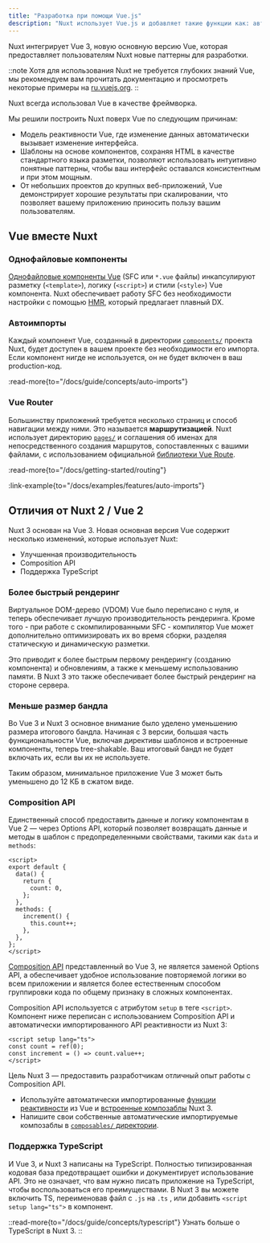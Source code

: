 ```yaml
---
title: "Разработка при помощи Vue.js"
description: "Nuxt использует Vue.js и добавляет такие функции как: автоматический импорт компонентов, файловую маршрутизацию и composables для более удобного использования SSR."
---
```


Nuxt интегрирует Vue 3, новую основную версию Vue, которая предоставляет пользователям Nuxt новые паттерны для разработки.

::note
Хотя для использования Nuxt не требуется глубоких знаний Vue, мы рекомендуем вам прочитать документацию и просмотреть некоторые примеры на [ru.vuejs.org](https://ru.vuejs.org).
::

Nuxt всегда использовал Vue в качестве фреймворка.

Мы решили построить Nuxt поверх Vue по следующим причинам:

- Модель реактивности Vue, где изменение данных автоматически вызывает изменение интерфейса.
- Шаблоны на основе компонентов, сохраняя HTML в качестве стандартного языка разметки, позволяют использовать интуитивно понятные паттерны, чтобы ваш интерфейс оставался консистентным и при этом мощным.
- От небольших проектов до крупных веб-приложений, Vue демонстрирует хорошие результаты при скалировании, что позволяет вашему приложению приносить пользу вашим пользователям.

## Vue вместе Nuxt

### Однофайловые компоненты

[Однофайловые компоненты Vue](https://ru.vuejs.org/guide/scaling-up/sfc.html) (SFC или `*.vue` файлы) инкапсулируют разметку (`<template>`), логику (`<script>`) и стили (`<style>`) Vue компонента. Nuxt обеспечивает работу SFC без необходимости настройки с помощью [HMR](https://vitejs.dev/guide/features.html#hot-module-replacement), который предлагает плавный DX.

### Автоимпорты

Каждый компонент Vue, созданный в директории [`components/`](/docs/guide/directory-structure/components) проекта Nuxt, будет доступен в вашем проекте без необходимости его импорта. Если компонент нигде не используется, он не будет включен в ваш production-код.

:read-more{to="/docs/guide/concepts/auto-imports"}

### Vue Router

Большинству приложений требуется несколько страниц и способ навигации между ними. Это называется **маршрутизацией**. Nuxt использует директорию [`pages/`](/docs/guide/directory-structure/pages) и соглашения об именах для непосредственного создания маршрутов, сопоставленных с вашими файлами, с использованием официальной [библиотеки Vue Route](https://router.vuejs.org).

:read-more{to="/docs/getting-started/routing"}

:link-example{to="/docs/examples/features/auto-imports"}

## Отличия от Nuxt 2 / Vue 2

Nuxt 3 основан на Vue 3. Новая основная версия Vue содержит несколько изменений, которые использует Nuxt:

- Улучшенная производительность
- Composition API
- Поддержка TypeScript

### Более быстрый рендеринг

Виртуальное DOM-дерево (VDOM) Vue было переписано с нуля, и теперь обеспечивает лучшую производительность рендеринга. Кроме того - при работе с скомпилированными SFC - компилятор Vue может дополнительно оптимизировать их во время сборки, разделяя статическую и динамическую разметки.

Это приводит к более быстрым первому рендерингу (созданию компонента) и обновлениям, а также к меньшему использованию памяти. В Nuxt 3 это также обеспечивает более быстрый рендеринг на стороне сервера.

### Меньше размер бандла

Во Vue 3 и Nuxt 3 основное внимание было уделено уменьшению размера итогового бандла. Начиная с 3 версии, большая часть функциональности Vue, включая директивы шаблонов и встроенные компоненты, теперь tree-shakable. Ваш итоговый бандл не будет включать их, если вы их не используете.

Таким образом, минимальное приложение Vue 3 может быть уменьшено до 12 КБ в сжатом виде.

### Composition API

Единственный способ предоставить данные и логику компонентам в Vue 2 — через Options API, который позволяет возвращать данные и методы в шаблон с предопределенными свойствами, такими как `data` и `methods`:

```vue twoslash
<script>
export default {
  data() {
    return {
      count: 0,
    };
  },
  methods: {
    increment() {
      this.count++;
    },
  },
};
</script>
```

[Composition API](https://ru.vuejs.org/guide/extras/composition-api-faq.html) представленный во Vue 3, не является заменой Options API, а обеспечивает удобное использование повторяемой логики во всем приложении и является более естественным способом группировки кода по общему признаку в сложных компонентах.

Composition API используется с атрибутом `setup` в теге `<script>`. Компонент ниже переписан с использованием Composition API и автоматически импортированного API реактивности из Nuxt 3:

```vue twoslash [components/Counter.vue]
<script setup lang="ts">
const count = ref(0);
const increment = () => count.value++;
</script>
```

Цель Nuxt 3 — предоставить разработчикам отличный опыт работы с Composition API.

- Используйте автоматически импортированные [функции реактивности](https://ru.vuejs.org/api/reactivity-core.html) из Vue и [встроенные композаблы](/docs/api/composables/use-async-data) Nuxt 3.
- Напишите свои собственные автоматические импортируемые композаблы в [`composables/` директории](/docs/guide/directory-structure/composables).

### Поддержка TypeScript

И Vue 3, и Nuxt 3 написаны на TypeScript. Полностью типизированная кодовая база предотвращает ошибки и документирует использование API. Это не означает, что вам нужно писать приложение на TypeScript, чтобы воспользоваться его преимуществами. В Nuxt 3 вы можете включить TS, переименовав файл с `.js` на `.ts` , или добавить `<script setup lang="ts">` в компонент.

::read-more{to="/docs/guide/concepts/typescript"}
Узнать больше о TypeScript в Nuxt 3.
::

